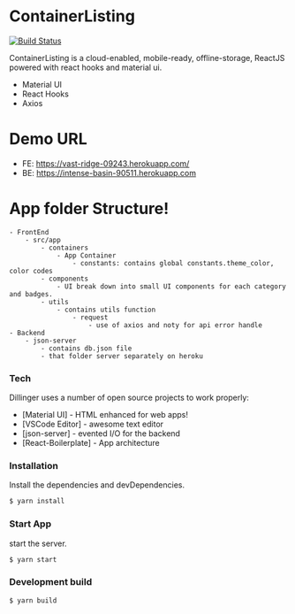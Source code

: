 # ContainerListing

[![Build Status](https://travis-ci.org/joemccann/dillinger.svg?branch=master)](https://travis-ci.org/joemccann/dillinger)

ContainerListing is a cloud-enabled, mobile-ready, offline-storage, ReactJS powered with react hooks and material ui.

  - Material UI
  - React Hooks
  - Axios
  
# Demo URL
    
  - FE: https://vast-ridge-09243.herokuapp.com/
  - BE: https://intense-basin-90511.herokuapp.com

# App folder Structure!
    - FrontEnd
        - src/app
            - containers
                - App Container
                    - constants: contains global constants.theme_color, color codes
            - components
                - UI break down into small UI components for each category and badges.
            - utils
                - contains utils function
                    - request
                        - use of axios and noty for api error handle
    - Backend
        - json-server
            - contains db.json file
            - that folder server separately on heroku
### Tech

Dillinger uses a number of open source projects to work properly:

* [Material UI] - HTML enhanced for web apps!
* [VSCode Editor] - awesome  text editor
* [json-server] - evented I/O for the backend
* [React-Boilerplate] - App architecture


### Installation

Install the dependencies and devDependencies.

```sh
$ yarn install
```

### Start App

start the server.

```sh
$ yarn start
```

### Development build

```sh
$ yarn build
```

